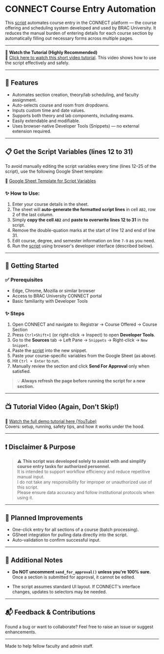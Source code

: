 # CONNECT Course Entry Automation

This [script](main.js) automates course entry in the CONNECT platform — the course offering and scheduling system developed and used by BRAC University. It reduces the manual burden of entering details for each course section by automatically filling out necessary forms across multiple pages.

---

🚀 **Watch the Tutorial (Highly Recommended)**  
🎥 [Click here to watch this short video tutorial](https://youtu.be/RYprXukVBEE). This video shows how to use the script effectively and safely.

---

## 🧩 Features

- Automates section creation, theory/lab scheduling, and faculty assignment.
- Auto-selects course and room from dropdowns.
- Inputs custom time and date values.
- Supports both theory and lab components, including exams.
- Easily extendable and modifiable.
- Uses browser-native Developer Tools (Snippets) — no external extension required.

---

## 📋 Get the Script Variables (lines 12 to 31)

To avoid manually editing the script variables every time (lines 12–25 of the script), use the following Google Sheet template:

📄 [Google Sheet Template for Script Variables](https://docs.google.com/spreadsheets/d/1wSfk7hZBF89dioSPjiclteF5tXy8ORsyPwsG9ldhdhU/edit?usp=sharing)

### ✨ How to Use:
1. Enter your course details in the sheet.
2. The sheet will **auto-generate the formatted script lines** in cell `AB2`, row 2 of the last column.
3. Simply **copy the cell `AB2`** and **paste to overwrite lines 12 to 31** in the script.
4. Remove the double-quation marks at the start of line 12 and end of line 31.
5. Edit course, degree, and semester information on line `7-9` as you need.
6. Run the [script](main.js) using browser's developer interface (described below).

---

## 🔧 Getting Started

### ✅ Prerequisites

- Edge, Chrome, Mozilla or similar browser
- Access to BRAC University CONNECT portal
- Basic familiarity with Developer Tools

### ✨ Steps

1. Open CONNECT and navigate to: Registrar → Course Offered → Course Section
2. Press `Ctrl+Shift+I` (or right-click → Inspect) to open **Developer Tools**.
3. Go to the **Sources** tab → Left Pane → `Snippets` → Right-click → `New Snippet`.
4. Paste the [script](main.js) into the new snippet.
5. Paste your course-specific variables from the Google Sheet (as above).
6. Hit `Ctrl + Enter` to run.
7. Manually review the section and click **Send For Approval** only when satisfied.

> 💡 **Always refresh the page before running the script for a new section.**

---

## 📺 Tutorial Video (Again, Don’t Skip!)

🎥 [Watch the full demo tutorial here (YouTube)](https://your-video-link-here.com)  
Covers: setup, running, safety tips, and how it works under the hood.

---

## ❗ Disclaimer & Purpose

> ⚠️ **This script was developed solely to assist with and simplify course entry tasks for authorized personnel.**  
> It is intended to support workflow efficiency and reduce repetitive manual input.  
> I do not take any responsibility for improper or unauthorized use of this script.  
> Please ensure data accuracy and follow institutional protocols when using it.

---

## 🔄 Planned Improvements

- One-click entry for all sections of a course (batch processing).
- GSheet integration for pulling data directly into the script.
- Auto-validation to confirm successful input.

---

## 🧠 Additional Notes

- **Do NOT uncomment `send_for_approval()` unless you're 100% sure.**  
Once a section is submitted for approval, it cannot be edited.

- The script assumes standard UI layout. If CONNECT's interface changes, updates to selectors may be needed.

---

## 📬 Feedback & Contributions

Found a bug or want to collaborate? Feel free to raise an issue or suggest enhancements.

---

Made to help fellow faculty and admin staff.
